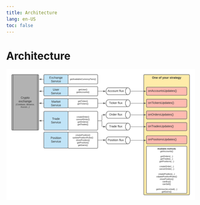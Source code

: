 ```yaml
---
title: Architecture
lang: en-US
toc: false
---
```


# Architecture
![Cassandre architecture](./images/cassandre-trading-bot-architecture.png)